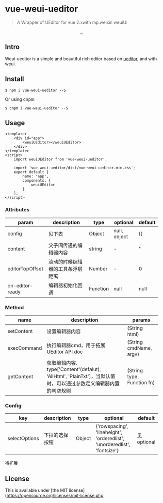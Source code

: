 # vue-weui-ueditor

> A Wrapper of UEditor for vue 2.xwith mp.weixin weuiUI

<p align="center">
	<a href="https://github.com/yiwuyu/vue-weui-ueditor">
		<img src="https://img.shields.io/badge/build-passing-brightgreen.svg" alt="">
		<img src="https://img.shields.io/badge/npm-v0.2.0-blue.svg" alt="">
		<img src="https://img.shields.io/badge/license-MIT-blue.svg" alt="">
	</a>
</p>

## Intro

Weui-ueditor is a simple and beautiful rich editor based on [ueditor](http://ueditor.baidu.com/website/), and with weui.

## Install

```
$ npm i vue-weui-ueditor --S
```
Or using cnpm

```
$ cnpm i vue-weui-ueditor --S
```

## Usage

```
<template>
	<div id="app">
		<weuiUEditor></weuiUEditor>
	</div>
</template>
<script>
	import weuiUEditor from 'vue-weui-ueditor';

	import 'vue-weui-ueditor/dist/vue-weui-ueditor.min.css';
	export default {
		name: 'app',
		components: {
			weuiUEditor
		}
	};
</script>

```

### Attributes
| param  | description | type | optional | default |
| ------ | ----------- | ---- | -------- | ------- |
| config | 见下表 | Object | null, object | {} |
| content | 父子间传递的编辑器内容 | string | - | '' |
| editorTopOffset | 滚动的时候编辑器的工具条浮层距离 | Number | - | 0 |
| on-editor-ready | 编辑器初始化回调 | Function | null | null |

### Method
| name | description | params |
| --- | --- | -- |
| setContent | 设置编辑器内容 | (String html)
| execCommand | 执行编辑器cmd，用于拓展 [UEditor API doc](http://ueditor.baidu.com/doc/) | (String cmdName, argv)
| getContent | 获取编辑内容. type['Content'(defalut), 'AllHtml', 'PlainTxt']，当默认值时，可以通过参数定义编辑器内置的判空规则 | (String type, Function fn) |

### Config
| key | description | type | optional | default |
| --- | ---- | -- | --- | --- |
| selectOptions | 下拉的选择按钮 | Object | {'rowspacing', 'lineheight', 'orderedlist', 'unorderedlist', 'fontsize'} | 见optional

待扩展




## License

This is available under [the MIT license](https://opensource.org/licenses/mit-license.php.
